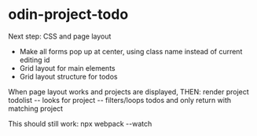 # odin-project-todo

Next step: CSS and page layout

- Make all forms pop up at center, using class name instead of current editing id
- Grid layout for main elements
- Grid layout structure for todos




When page layout works and projects are displayed, THEN: 
render project todolist -- looks for project -- filters/loops todos and only return with matching project



This should still work: 
npx webpack --watch





